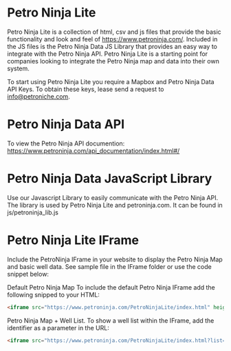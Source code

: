 # Petro Ninja Lite

Petro Ninja Lite is a collection of html, csv and js files that provide the basic functionality and look and feel of https://www.petroninja.com/. Included in the JS files is the Petro Ninja Data JS Library that provides an easy way to integrate with the Petro Ninja API. Petro Ninja Lite is a starting point for companies looking to integrate the Petro Ninja map and data into their own system.

To start using Petro Ninja Lite you require a Mapbox and Petro Ninja Data API Keys. To obtain these keys, lease send a request to info@petroniche.com.

# Petro Ninja Data API
To view the Petro Ninja API documention: https://www.petroninja.com/api_documentation/index.html#/

# Petro Ninja Data JavaScript Library
Use our Javascript Library to easily communicate with the Petro Ninja API. The library is used by Petro Ninja Lite and petroninja.com. It can be found in js/petroninja_lib.js

# Petro Ninja Lite IFrame
Include the PetroNinja IFrame in your website to display the Petro Ninja Map and basic well data. See sample file in the IFrame folder or use the code snippet below:

Default Petro Ninja Map
To include the default Petro Ninja IFrame add the following snipped to your HTML:	
```html
<iframe src="https://www.petroninja.com/PetroNinjaLite/index.html" height="500px" width="1000px"></iframe>
```
Petro Ninja Map + Well List.
To show a well list within the IFrame, add the identifier as a parameter in the URL:
```html
<iframe src="https://www.petroninja.com/PetroNinjaLite/index.html?list=QndUdK" height="500px" width="1000px"></iframe>
```
